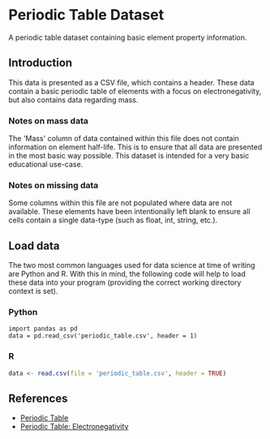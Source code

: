 # Periodic Table Dataset

A periodic table dataset containing basic element property information.

## Introduction

This data is presented as a CSV file, which contains a header. These data
contain a basic periodic table of elements with a focus on electronegativity,
but also contains data regarding mass.

### Notes on mass data

The 'Mass' column of data contained within this file does not contain
information on element half-life. This is to ensure that all data are presented
in the most basic way possible. This dataset is intended for a very basic
educational use-case.

### Notes on missing data

Some columns within this file are not populated where data are not available.
These elements have been intentionally left blank to ensure all cells contain a
single data-type (such as float, int, string, etc.).

## Load data

The two most common languages used for data science at time of writing are
Python and R. With this in mind, the following code will help to load these data
into your program (providing the correct working directory context is set).

### Python

```python3
import pandas as pd
data = pd.read_csv('periodic_table.csv', header = 1)
```

### R

```R
data <- read.csv(file = 'periodic_table.csv', header = TRUE)
```

## References

- [Periodic Table](https://tinyurl.com/y3pdt4as)
- [Periodic Table: Electronegativity](https://tinyurl.com/y32wrxxg)
